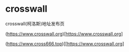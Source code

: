 # crosswall
crosswall(柯洛斯)地址发布页

(https://www.crosswall.org)[https://www.crosswall.org]

(https://www.cross666.top)[[https://www.crosswall.org]
